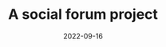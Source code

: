---
title: A social forum project
description: A small social forum project with Spring
date: 2022-09-16
url: https://github.com/AB-programming/social
---